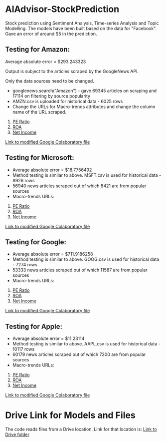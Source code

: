 # AIAdvisor-StockPrediction
Stock prediction using Sentiment Analysis, Time-series Analysis and Topic Modelling.
The models have been built based on the data for "Facebook".
Gave an error of around $5 in the prediction.

## Testing for Amazon:

Average absolute error = $293.243323

Output is subject to the articles scraped by the GoogleNews API.

Only the data sources need to be changed.

* googlenews.search("Amazon") - gave 69345 articles on scraping and 17114 on filtering by source popularity
* AMZN.csv is uploaded for historical data - 6025 rows
* Change the URLs for Macro-trends attributes and change the column name of the URL scraped.
1) [PE Ratio](https://www.macrotrends.net/stocks/charts/AMZN/amazon/pe-ratio)
2) [ROA](https://www.macrotrends.net/stocks/charts/AMZN/amazon/roa)
3) [Net Income](https://www.macrotrends.net/stocks/charts/AMZN/amazon/net-income)

[Link to modified Google Colaboratory file](https://colab.research.google.com/drive/1LgLD2Zg8twNlxcHJITipKrGyRk57WA7P?usp=sharing)

## Testing for Microsoft:

* Average absolute error = $18.7756492
* Method testing is similar to above. MSFT.csv is used for historical data - 8926 rows
* 56940 news articles scraped out of which 8421 are from popular sources
* Macro-trends URLs:
1) [PE Ratio](https://www.macrotrends.net/stocks/charts/MSFT/microsoft/pe-ratio)
2) [ROA](https://www.macrotrends.net/stocks/charts/MSFT/microsoft/roa)
3) [Net Income](https://www.macrotrends.net/stocks/charts/MSFT/microsoft/net-income)

[Link to modified Google Colaboratory file](https://colab.research.google.com/drive/1ERufMLmkJc5DEVfeJ6R5VDNAQts3zv7W?usp=sharing)

## Testing for Google:

* Average absolute error = $711.9186258
* Method testing is similar to above. GOOG.csv is used for historical data - 7274 rows
* 53333 news articles scraped out of which 11587 are from popular sources
* Macro-trends URLs:
1) [PE Ratio](https://www.macrotrends.net/stocks/charts/GOOG/alphabet/pe-ratio)
2) [ROA](https://www.macrotrends.net/stocks/charts/GOOG/alphabet/roa)
3) [Net Income](https://www.macrotrends.net/stocks/charts/GOOG/alphabet/net-income)

[Link to modified Google Colaboratory file](https://colab.research.google.com/drive/1TnriOW2sbgmpoi07gdaTaADJWOUqUeJX?usp=sharing)

## Testing for Apple:

* Average absolute error = $11.23114
* Method testing is similar to above. AAPL.csv is used for historical data - 10117 rows
* 60179 news articles scraped out of which 7200 are from popular sources
* Macro-trends URLs:
1) [PE Ratio](https://www.macrotrends.net/stocks/charts/AAPL/apple/pe-ratio)
2) [ROA](https://www.macrotrends.net/stocks/charts/AAPL/apple/roa)
3) [Net Income](https://www.macrotrends.net/stocks/charts/AAPL/apple/net-income)

[Link to modified Google Colaboratory file](https://colab.research.google.com/drive/1wopiH5wrKgi4ByOtJ5oLVp16dnxssSdL?usp=sharing)


# Drive Link for Models and Files 
The code reads files from a Drive location. Link for that location is:
[Link to Drive folder](https://drive.google.com/drive/folders/1-93t2iua9ay94NTHCCQPVo2Xe-WG3W_B?usp=sharing)
